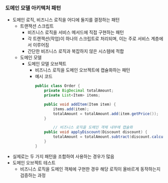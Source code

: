 ### 도메인 모델 아키텍처 패턴

- 도메인 로직, 비즈니스 로직을 어디에 둘지를 결정하는 패턴
    - 트랜잭션 스크립트
        - 비즈니스 로직을 서비스 메서드에 직접 구현하는 패턴
        - 각 트랜잭션(작업)이 하나의 스크립트로 처리되며, 이는 주로 서비스 계층에서 이루어짐
        - 간단한 비즈니스 로직과 복잡하지 않은 시스템에 적합
    - 도메인 모델
        - 도메인 모델 오브젝트
            - 비즈니스 로직을 도메인 오브젝트에 캡슐화하는 패턴
            - 예시 코드
                ```java
                public class Order {
                    private BigDecimal totalAmount;
                    private List<Item> items;
                
                    public void addItem(Item item) {
                        items.add(item);
                        totalAmount = totalAmount.add(item.getPrice());
                    }
                
                		// 비즈니스 로직을 도메인 객체 내부에 캡슐화
                    public void applyDiscount(Discount discount) {
                        totalAmount = totalAmount.subtract(discount.calculateDiscount(totalAmount));
                    }
                }
                ```
- 실제로는 두 가지 패턴을 조합하여 사용하는 경우가 많음
- 도메인 오브젝트 테스트
    - 비즈니스 로직을 도메인 객체에 구현한 경우 해당 로직이 올바르게 동작하는지 검증하는 과정